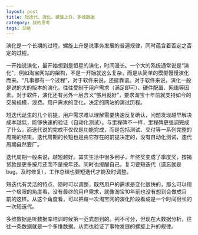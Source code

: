 ```yaml
---
layout: post
title: 短迭代、演化、螺旋上升、多维数据
category: 我的思考
tags: 总结
---
```


演化是一个长期的过程，螺旋上升是说事务发展的普遍规律，同时蕴含着否定之否定的过程。

一开始说演化，最开始想到是恒星的演化，时间漫长。一个大的系统通常说是“演化”，例如淘宝网站的架构，不是一开始就这么复杂，而是从简单的模型慢慢演化而来。“凡事都有一个过程”，对于软件来说，还挺靠谱。对于软件来说，演化一般是说的大的版本的演化。往往受制于用户需求（满足即可）、硬件配置、网络等因素。对于软件，演化还有另外一层含义“够用就好”，要求淘宝十年前就支持如今的交易规模，浪费。用户需求的变化，决定的网站的演过历程。

短迭代诞生的几个前提，用户需求难以理解需要快速反复确认，问题发现越早解决成本越低，能够快速的验证（自动化测试）。与里程碑不一样，里程碑更强调完成了什么，而迭代说的完成不仅仅是功能完成，而是包括测试、交付等一系列完整的周期的结束。迭代周期的长短也是由它存在的前提决定的，没有自动化测试，迭代周期自然要厂。

迭代周期一般来说，越短越好。其实生活中很多例子，年终奖变成了季度奖，按揭贷款是更多按月还而不是按年还。同时也提醒自己，复习要短迭代（遗忘就是bug，及时修复），工作总结也要短迭代才能及时调整。

短迭代有灵活的特点，随时可以调整，既然用户的需求是变化很快的，那么可以用一个极限的角度看，没有最终的用户需求，就像淘宝10年前也没有想到会做成目前的这样。从这个角度看，可以把每一次淘宝网的演化阶段看成是一个时间很长的一次短迭代。

多维数据是听数据库培训时候第一范式想到的。列不可分，但现在大数据分析，往往一条数据就是一个多维数据。从而也验证了事物发展的螺旋上升的规律。
